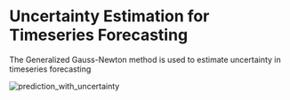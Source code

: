 # Uncertainty Estimation for Timeseries Forecasting
The Generalized Gauss-Newton method is used to estimate uncertainty in timeseries forecasting

![prediction_with_uncertainty](https://github.com/user-attachments/assets/b37b2548-19cf-4fb9-811f-3bde41ec7aa1)
